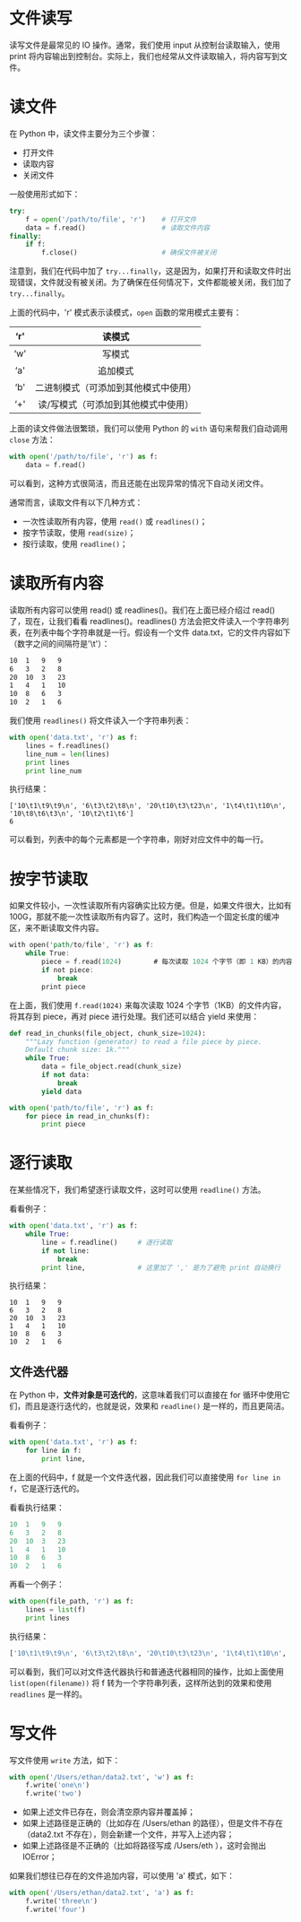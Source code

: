 # 文件读写

读写文件是最常见的 IO 操作。通常，我们使用 input 从控制台读取输入，使用 print 将内容输出到控制台。实际上，我们也经常从文件读取输入，将内容写到文件。

# 读文件

在 Python 中，读文件主要分为三个步骤：

- 打开文件
- 读取内容
- 关闭文件

一般使用形式如下：

```python
try:
    f = open('/path/to/file', 'r')    # 打开文件
    data = f.read()                   # 读取文件内容
finally:
    if f:
        f.close()                     # 确保文件被关闭
```

注意到，我们在代码中加了 `try...finally`，这是因为，如果打开和读取文件时出现错误，文件就没有被关闭。为了确保在任何情况下，文件都能被关闭，我们加了 `try...finally`。

上面的代码中，'r' 模式表示读模式，`open` 函数的常用模式主要有：

| ‘r' |                读模式                |
| :-: | :----------------------------------: |
| ‘w' |                写模式                |
| ‘a' |               追加模式               |
| ‘b' | 二进制模式（可添加到其他模式中使用） |
| ‘+' | 读/写模式（可添加到其他模式中使用）  |

上面的读文件做法很繁琐，我们可以使用 Python 的 `with` 语句来帮我们自动调用 `close` 方法：

```python
with open('/path/to/file', 'r') as f:
    data = f.read()
```

可以看到，这种方式很简洁，而且还能在出现异常的情况下自动关闭文件。

通常而言，读取文件有以下几种方式：

- 一次性读取所有内容，使用 `read()` 或 `readlines()`；
- 按字节读取，使用 `read(size)`；
- 按行读取，使用 `readline()`；

# 读取所有内容

读取所有内容可以使用 read() 或 readlines()。我们在上面已经介绍过 read() 了，现在，让我们看看 readlines()。readlines() 方法会把文件读入一个字符串列表，在列表中每个字符串就是一行。假设有一个文件 data.txt，它的文件内容如下（数字之间的间隔符是'\t'）：

```sh
10  1   9   9
6   3   2   8
20  10  3   23
1   4   1   10
10  8   6   3
10  2   1   6
```

我们使用 `readlines()` 将文件读入一个字符串列表：

```python
with open('data.txt', 'r') as f:
    lines = f.readlines()
    line_num = len(lines)
    print lines
    print line_num
```

执行结果：

```
['10\t1\t9\t9\n', '6\t3\t2\t8\n', '20\t10\t3\t23\n', '1\t4\t1\t10\n', '10\t8\t6\t3\n', '10\t2\t1\t6']
6
```

可以看到，列表中的每个元素都是一个字符串，刚好对应文件中的每一行。

# 按字节读取

如果文件较小，一次性读取所有内容确实比较方便。但是，如果文件很大，比如有 100G，那就不能一次性读取所有内容了。这时，我们构造一个固定长度的缓冲区，来不断读取文件内容。

```rs
with open('path/to/file', 'r') as f:
    while True:
        piece = f.read(1024)        # 每次读取 1024 个字节（即 1 KB）的内容
        if not piece:
            break
        print piece
```

在上面，我们使用 `f.read(1024)` 来每次读取 1024 个字节（1KB）的文件内容，将其存到 piece，再对 piece 进行处理。我们还可以结合 yield 来使用：

```python
def read_in_chunks(file_object, chunk_size=1024):
    """Lazy function (generator) to read a file piece by piece.
    Default chunk size: 1k."""
    while True:
        data = file_object.read(chunk_size)
        if not data:
            break
        yield data

with open('path/to/file', 'r') as f:
    for piece in read_in_chunks(f):
        print piece
```

# 逐行读取

在某些情况下，我们希望逐行读取文件，这时可以使用 `readline()` 方法。

看看例子：

```python
with open('data.txt', 'r') as f:
    while True:
        line = f.readline()     # 逐行读取
        if not line:
            break
        print line,             # 这里加了 ',' 是为了避免 print 自动换行
```

执行结果：

```
10  1   9   9
6   3   2   8
20  10  3   23
1   4   1   10
10  8   6   3
10  2   1   6
```

## 文件迭代器

在 Python 中，**文件对象是可迭代的**，这意味着我们可以直接在 for 循环中使用它们，而且是逐行迭代的，也就是说，效果和 `readline()` 是一样的，而且更简洁。

看看例子：

```python
with open('data.txt', 'r') as f:
    for line in f:
        print line,
```

在上面的代码中，f 就是一个文件迭代器，因此我们可以直接使用 `for line in f`，它是逐行迭代的。

看看执行结果：

```python
10  1   9   9
6   3   2   8
20  10  3   23
1   4   1   10
10  8   6   3
10  2   1   6
```

再看一个例子：

```python
with open(file_path, 'r') as f:
    lines = list(f)
    print lines
```

执行结果：

```python
['10\t1\t9\t9\n', '6\t3\t2\t8\n', '20\t10\t3\t23\n', '1\t4\t1\t10\n', '10\t8\t6\t3\n', '10\t2\t1\t6']
```

可以看到，我们可以对文件迭代器执行和普通迭代器相同的操作，比如上面使用 `list(open(filename))` 将 f 转为一个字符串列表，这样所达到的效果和使用 `readlines` 是一样的。

# 写文件

写文件使用 `write` 方法，如下：

```python
with open('/Users/ethan/data2.txt', 'w') as f:
    f.write('one\n')
    f.write('two')
```

- 如果上述文件已存在，则会清空原内容并覆盖掉；
- 如果上述路径是正确的（比如存在 /Users/ethan 的路径），但是文件不存在（data2.txt 不存在），则会新建一个文件，并写入上述内容；
- 如果上述路径是不正确的（比如将路径写成 /Users/eth ），这时会抛出 IOError；

如果我们想往已存在的文件追加内容，可以使用 'a' 模式，如下：

```python
with open('/Users/ethan/data2.txt', 'a') as f:
    f.write('three\n')
    f.write('four')
```
